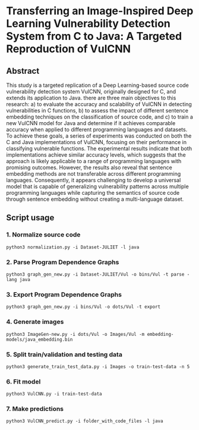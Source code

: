 #  Transferring an Image-Inspired Deep  Learning Vulnerability Detection System  from C to Java: A Targeted Reproduction of VulCNN

## Abstract 
This study is a targeted replication of a Deep Learning-based source code vulnerability detection system VulCNN, originally designed for C, and extends its application to Java. there are three main objectives to this research: a) to evaluate the accuracy and scalability of VulCNN in detecting vulnerabilities in C functions, b) to assess the impact of different sentence embedding techniques on the classification of source code, and c) to train a new VulCNN model for Java and determine if it achieves comparable accuracy when applied to different programming languages and datasets. 
To achieve these goals, a series of experiments was conducted on both the C and Java implementations of VulCNN, focusing on their performance in classifying vulnerable functions. The experimental results indicate that both implementations achieve similar accuracy levels, which suggests that the approach is likely applicable to a range of programming languages with promising outcomes. However, the results also reveal that sentence embedding methods are not transferable across different programming languages. Consequently, it appears challenging to develop a universal model that is capable of generalizing vulnerability patterns across multiple programming languages while capturing the semantics of source code through sentence embedding without creating a multi-language dataset.  

## Script usage 
### 1. Normalize source code

    python3 normalization.py -i Dataset-JULIET -l java

### 2. Parse Program Dependence Graphs

    python3 graph_gen_new.py -i Dataset-JULIET/Vul -o bins/Vul -t parse -lang java

### 3. Export Program Dependence Graphs

    python3 graph_gen_new.py -i bins/Vul -o dots/Vul -t export 

### 4. Generate images

    python3 ImageGen-new.py -i dots/Vul -o Images/Vul -m embedding-models/java_embedding.bin 

### 5. Split train/validation and testing data

    python3 generate_train_test_data.py -i Images -o train-test-data -n 5

### 6. Fit model

    python3 VulCNN.py -i train-test-data

### 7. Make predictions

    python3 VulCNN_predict.py -i folder_with_code_files -l java
    
